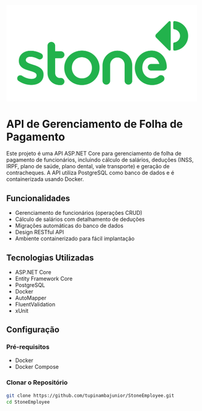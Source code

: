 ![Logo do Projeto](StoneEmployee.API/Assets/stone-co.png)

# API de Gerenciamento de Folha de Pagamento

Este projeto é uma API ASP.NET Core para gerenciamento de folha de pagamento de funcionários, incluindo cálculo de salários, deduções (INSS, IRPF, plano de saúde, plano dental, vale transporte) e geração de contracheques. A API utiliza PostgreSQL como banco de dados e é containerizada usando Docker.

## Funcionalidades

- Gerenciamento de funcionários (operações CRUD)
- Cálculo de salários com detalhamento de deduções
- Migrações automáticas do banco de dados
- Design RESTful API
- Ambiente containerizado para fácil implantação

## Tecnologias Utilizadas

- ASP.NET Core
- Entity Framework Core
- PostgreSQL
- Docker
- AutoMapper
- FluentValidation
- xUnit

## Configuração

### Pré-requisitos

- Docker
- Docker Compose

### Clonar o Repositório

```sh
git clone https://github.com/tupinambajunior/StoneEmployee.git
cd StoneEmployee
